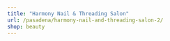 ```yaml
---
title: "Harmony Nail & Threading Salon"
url: /pasadena/harmony-nail-and-threading-salon-2/
shop: beauty
---
```

